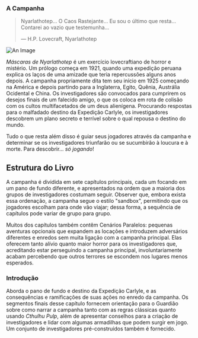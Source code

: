 ### A Campanha

> Nyarlathotep... O Caos Rastejante... Eu sou o último que resta... Contarei ao vazio que testemunha...
>
> — H.P. Lovecraft, Nyarlathotep

![An Image](/images/a-campanha.png)

_Máscaras de Nyarlathotep_ é um exercício lovecraftiano de horror e mistério. Um prólogo começa em 1921, quando uma expedição peruana explica os laços de uma amizade que teria repercussões alguns anos depois. A campanha propriamente dita tem seu início em 1925 começando na América e depois partindo para a Inglaterra, Egito, Quênia, Austrália Ocidental e China. Os investigadores são convocados para cumprirem os desejos finais de um falecido amigo, o que os coloca em rota de colisão com os cultos multifacetados de um deus alienígena. Procurando respostas para o malfadado destino da Expedição Carlyle, os investigadores descobrem um plano secreto e terrível sobre o qual repousa o destino do mundo.

Tudo o que resta além disso é guiar seus jogadores através da campanha e determinar se os investigadores triunfarão ou se sucumbirão à loucura e à morte. Para descobrir... _só jogando_!

## Estrutura do Livro

A campanha é dividida em sete capítulos principais, cada um focando em um pano de fundo diferente, e apresentados na ordem que a maioria dos grupos de investigadores costumam seguir. Observer que, embora exista essa ordenação, a campanha segue o estilo "sandbox", permitindo que os jogadores escolham para onde vão viajar; dessa forma, a sequência de capítulos pode variar de grupo para grupo.

Muitos dos capítulos também contêm Cenários Paralelos: pequenas aventuras opcionais que expandem as locações e introduzem adversários diferentes e enredos sem muita ligação com a campanha principal. Elas oferecem tanto alívio quanto maior horror para os investigadores que, acreditando estar perseguindo a campanha principal, involuntariamente acabam percebendo que outros terrores se escondem nos lugares menos esperados.

### Introdução

Aborda o pano de fundo e destino da Expedição Carlyle, e as consequências e ramificações de suas ações no enredo da campanha. Os segmentos finais desse capítulo fornecem orientação para o Guardião sobre como narrar a campanha tanto com as regras clássicas quanto usando _Cthulhu Pulp_, além de apresentar conselhos para a criação de investigadores e lidar com algumas armadilhas que podem surgir em jogo. Um conjunto de investigadores pré-construídos também é fornecido.
